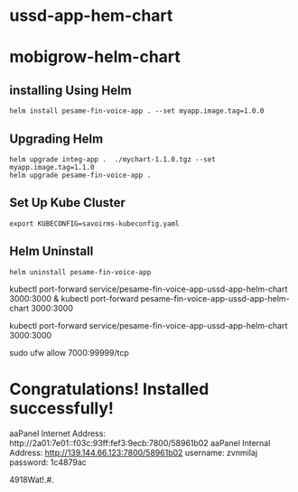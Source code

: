 # ussd-app-hem-chart

# mobigrow-helm-chart

## installing Using Helm
    helm install pesame-fin-voice-app . --set myapp.image.tag=1.0.0

## Upgrading Helm
    helm upgrade integ-app .  ./mychart-1.1.0.tgz --set myapp.image.tag=1.1.0
    helm upgrade pesame-fin-voice-app .

## Set Up Kube Cluster
    export KUBECONFIG=savoirms-kubeconfig.yaml
## Helm Uninstall

    helm uninstall pesame-fin-voice-app


kubectl port-forward service/pesame-fin-voice-app-ussd-app-helm-chart 3000:3000 &
kubectl port-forward pesame-fin-voice-app-ussd-app-helm-chart 3000:3000

kubectl port-forward service/pesame-fin-voice-app-ussd-app-helm-chart 3000:3000


sudo ufw allow 7000:99999/tcp

Congratulations! Installed successfully!
==================================================================
aaPanel Internet Address: http://2a01:7e01::f03c:93ff:fef3:9ecb:7800/58961b02
aaPanel Internal Address: http://139.144.66.123:7800/58961b02
username: zvnmilaj
password: 1c4879ac


4918Wat!.#.
